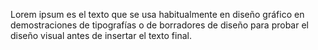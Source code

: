 Lorem ipsum es el texto que se usa habitualmente en
diseño gráfico en demostraciones de tipografías o de
borradores de diseño para probar el diseño visual antes
de insertar el texto final. 